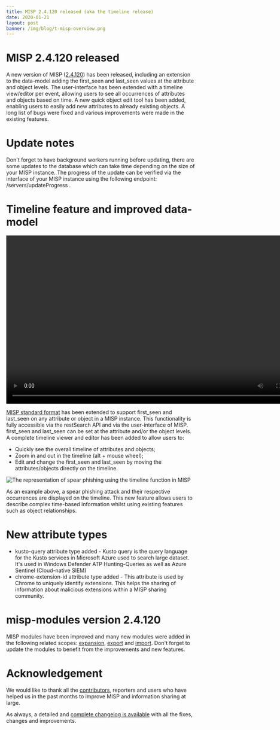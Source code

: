 ```yaml
---
title: MISP 2.4.120 released (aka the timeline release)
date: 2020-01-21
layout: post
banner: /img/blog/t-misp-overview.png
---
```


# MISP 2.4.120 released

A new version of MISP ([2.4.120](https://github.com/MISP/MISP/tree/v2.4.120)) has been released, including an extension to the data-model adding the first_seen and last_seen values at the attribute and object levels. The user-interface has been extended with a timeline view/editor per event, allowing users to see all occurrences of attributes and objects based on time. A new quick object edit tool has been added, enabling users to easily add new attributes to already existing objects. A long list of bugs were fixed and various improvements were made in the existing features.

# Update notes

Don't forget to have background workers running before updating, there are some updates to the database which can take time depending on the size of your MISP instance. The
progress of the update can be verified via the interface of your MISP instance using the following endpoint: /servers/updateProgress .

# Timeline feature and improved data-model

<video src="/img/blog/timeline-video.mp4" title="Overview of the MISP timeline feature" width="800" height="450" controls autoplay loop>Video tag is not supported by your browser</video>

[MISP standard format](https://www.misp-standard.org/) has been extended to support first_seen and last_seen on any attribute or object in a MISP instance. This functionality is fully accessible via the restSearch API and via the user-interface of MISP. first_seen and last_seen can be set at the attribute and/or the object levels. A complete timeline viewer and editor has been added to allow users to:

- Quickly see the overall timeline of attributes and objects;
- Zoom in and out in the timeline (alt + mouse wheel);
- Edit and change the first_seen and last_seen by moving the attributes/objects directly on the timeline.

![The representation of spear phishing using the timeline function in MISP](/img/blog/t-misp-overview.png)

As an example above, a spear phishing attack and their respective occurrences are displayed on the timeline. This new feature allows users to describe complex time-based information whilst using existing features such as object relationships.

# New attribute types

- kusto-query attribute type added - Kusto query is the query language for the Kusto services in Microsoft Azure used to search large dataset. It's used in Windows Defender ATP Hunting-Queries as well as Azure Sentinel (Cloud-native SIEM)
- chrome-extension-id attribute type added - This attribute is used by Chrome to uniquely identify extensions. This helps the sharing of information about malicious extensions within a MISP sharing community.

# misp-modules version 2.4.120

MISP modules have been improved and many new modules were added in the following related scopes: [expansion](http://misp.github.io/misp-modules/expansion/), [export](http://misp.github.io/misp-modules/export_mod/) and [import](http://misp.github.io/misp-modules/import_mod/). Don't forget to update the modules to benefit from the improvements and new features.

# Acknowledgement

We would like to thank all the [contributors](https://www.misp-project.org/contributors), reporters and users who have helped us in the past months to improve MISP and information sharing at large.

As always, a detailed and [complete changelog is available](https://www.misp-project.org/Changelog.txt) with all the fixes, changes and improvements.

